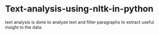 # Text-analysis-using-nltk-in-python
text analysis is done to analyze text and filter paragraphs to extract useful insight to the data.
